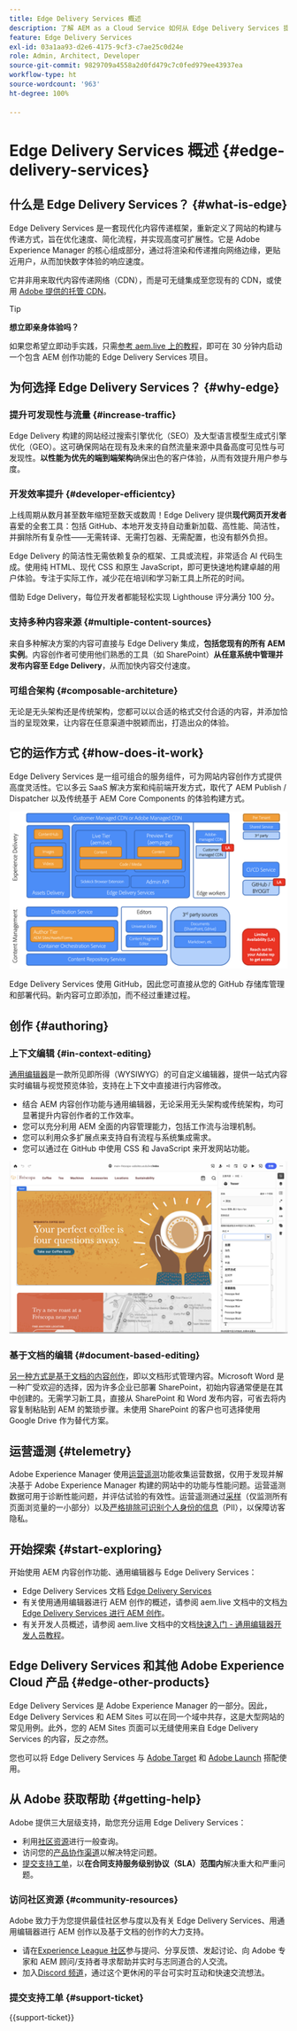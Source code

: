 ```yaml
---
title: Edge Delivery Services 概述
description: 了解 AEM as a Cloud Service 如何从 Edge Delivery Services 提供的性能和优异 Lighthouse 分数中获益。
feature: Edge Delivery Services
exl-id: 03a1aa93-d2e6-4175-9cf3-c7ae25c0d24e
role: Admin, Architect, Developer
source-git-commit: 9829709a4558a2d0fd479c7c0fed979ee43937ea
workflow-type: ht
source-wordcount: '963'
ht-degree: 100%

---
```



# Edge Delivery Services 概述 {#edge-delivery-services}

## 什么是 Edge Delivery Services？ {#what-is-edge}

Edge Delivery Services 是一套现代化内容传递框架，重新定义了网站的构建与传递方式，旨在优化速度、简化流程，并实现高度可扩展性。它是 Adobe Experience Manager 的核心组成部分，通过将渲染和传递推向网络边缘，更贴近用户，从而加快数字体验的响应速度。

它并非用来取代内容传递网络（CDN），而是可无缝集成至您现有的 CDN，或使用 [Adobe 提供的托管 CDN](/help/implementing/dispatcher/cdn.md)。

>[!TIP]
>
>**想立即亲身体验吗？**
>
>如果您希望立即动手实践，只需[参考 aem.live 上的教程](https://www.aem.live/developer/ue-tutorial)，即可在 30 分钟内启动一个包含 AEM 创作功能的 Edge Delivery Services 项目。


## 为何选择 Edge Delivery Services？ {#why-edge}

### 提升可发现性与流量 {#increase-traffic}

Edge Delivery 构建的网站经过搜索引擎优化（SEO）及大型语言模型生成式引擎优化（GEO）。这可确保网站在现有及未来的自然流量来源中具备高度可见性与可发现性。**以性能为优先的端到端架构**&#x200B;确保出色的客户体验，从而有效提升用户参与度。

### 开发效率提升 {#developer-efficientcy}

上线周期从数月甚至数年缩短至数天或数周！Edge Delivery 提供&#x200B;**现代网页开发者**&#x200B;喜爱的全套工具：包括 GitHub、本地开发支持自动重新加载、高性能、简洁性，并摒除所有复杂性——无需转译、无需打包器、无需配置，也没有额外负担。

Edge Delivery 的简洁性无需依赖复杂的框架、工具或流程，非常适合 AI 代码生成。使用纯 HTML、现代 CSS 和原生 JavaScript，即可更快速地构建卓越的用户体验。专注于实际工作，减少花在培训和学习新工具上所花的时间。

借助 Edge Delivery，每位开发者都能轻松实现 Lighthouse 评分满分 100 分。

### 支持多种内容来源 {#multiple-content-sources}

来自多种解决方案的内容可直接与 Edge Delivery 集成，**包括您现有的所有 AEM 实例**。内容创作者可使用他们熟悉的工具（如 SharePoint）**从任意系统中管理并发布内容至 Edge Delivery**，从而加快内容交付速度。

### 可组合架构 {#composable-architeture}

无论是无头架构还是传统架构，您都可以以合适的格式交付合适的内容，并添加恰当的呈现效果，让内容在任意渠道中脱颖而出，打造出众的体验。

## 它的运作方式 {#how-does-it-work}

Edge Delivery Services 是一组可组合的服务组件，可为网站内容创作方式提供高度灵活性。它以多云 SaaS 解决方案和纯前端开发方式，取代了 AEM Publish / Dispatcher 以及传统基于 AEM Core Components 的体验构建方式。

![Edge Delivery 架构](assets/aem-with-eds-architecture.png)

Edge Delivery Services 使用 GitHub，因此您可直接从您的 GitHub 存储库管理和部署代码。新内容可立即添加，而不经过重建过程。

## 创作 {#authoring}

### 上下文编辑 {#in-context-editing}

[通用编辑器](/help/implementing/universal-editor/introduction.md)是一款所见即所得（WYSIWYG）的可自定义编辑器，提供一站式内容实时编辑与视觉预览体验，支持在上下文中直接进行内容修改。

* 结合 AEM 内容创作功能与通用编辑器，无论采用无头架构或传统架构，均可显著提升内容创作者的工作效率。
* 您可以充分利用 AEM 全面的内容管理能力，包括工作流与治理机制。
* 您可以利用众多扩展点来支持自有流程与系统集成需求。
* 您可以通过在 GitHub 中使用 CSS 和 JavaScript 来开发网站功能。

![使用通用编辑器进行 AEM 创作](assets/wysiwyg-authoring.png)

### 基于文档的编辑 {#document-based-editing}

[另一种方式是基于文档的内容创作](https://www.aem.live/docs/authoring)，即以文档形式管理内容。Microsoft Word 是一种广受欢迎的选择，因为许多企业已部署 SharePoint，初始内容通常便是在其中创建的。无需学习新工具，直接从 SharePoint 和 Word 发布内容，可省去将内容复制粘贴到 AEM 的繁琐步骤。未使用 SharePoint 的客户也可选择使用 Google Drive 作为替代方案。

## 运营遥测 {#telemetry}

Adobe Experience Manager 使用[运营遥测](https://www.aem.live/docs/operational-telemetry)功能收集运营数据，仅用于发现并解决基于 Adobe Experience Manager 构建的网站中的功能与性能问题。运营遥测数据可用于诊断性能问题，并评估试验的有效性。运营遥测通过[采样](https://www.aem.live/docs/operational-telemetry#operational-telemetry-data-is-sampled)（仅监测所有页面浏览量的一小部分）以及[严格排除可识别个人身份的信息](https://www.aem.live/docs/operational-telemetry#what-data-is-being-collected)（PII），以保障访客隐私。

## 开始探索 {#start-exploring}

开始使用 AEM 内容创作功能、通用编辑器与 Edge Delivery Services：

* Edge Delivery Services 文档 [Edge Delivery Services](https://www.aem.live)
* 有关使用通用编辑器进行 AEM 创作的概述，请参阅 aem.live 文档中的文档[为 Edge Delivery Services 进行 AEM 创作](https://www.aem.live/docs/aem-authoring)。
* 有关开发人员概述，请参阅 aem.live 文档中的文档[快速入门 - 通用编辑器开发人员教程](https://www.aem.live/developer/ue-tutorial)。

## Edge Delivery Services 和其他 Adobe Experience Cloud 产品 {#edge-other-products}

Edge Delivery Services 是 Adobe Experience Manager 的一部分。因此，Edge Delivery Services 和 AEM Sites 可以在同一个域中共存，这是大型网站的常见用例。此外，您的 AEM Sites 页面可以无缝使用来自 Edge Delivery Services 的内容，反之亦然。

您也可以将 Edge Delivery Services 与 [Adobe Target](https://www.aem.live/developer/target-integration) 和 [Adobe Launch](https://experienceleague.adobe.com/zh-hans/docs/experience-platform/tags/home) 搭配使用。

## 从 Adobe 获取帮助 {#getting-help}

Adobe 提供三大层级支持，助您充分运用 Edge Delivery Services：

* 利用[社区资源](#community-resources)进行一般查询。
* 访问您的[产品协作渠道](#collaboration-channel)以解决特定问题。
* [提交支持工单](#support-ticket)，以&#x200B;**在合同支持服务级别协议（SLA）范围内**&#x200B;解决重大和严重问题。

### 访问社区资源 {#community-resources}

Adobe 致力于为您提供最佳社区参与度以及有关 Edge Delivery Services、用通用编辑器进行 AEM 创作以及基于文档的创作的大力支持。

* 请在[Experience League 社区](https://adobe.ly/3Q6kTKl)参与提问、分享反馈、发起讨论、向 Adobe 专家和 AEM 顾问/支持者寻求帮助并实时与志同道合的人交流。
* 加入[Discord 频道](https://discord.gg/aem-live)，通过这个更休闲的平台可实时互动和快速交流想法。

### 提交支持工单 {#support-ticket}

{{support-ticket}}
